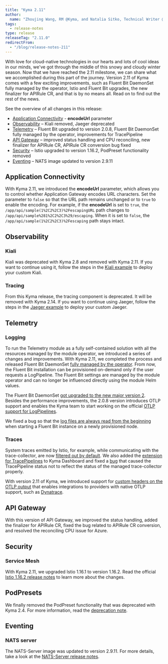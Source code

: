 ```yaml
---
title: "Kyma 2.11"
author:
  name: "Zhoujing Wang, RM @Kyma, and Natalia Sitko, Technical Writer @Kyma"
tags:
  - release-notes 
type: release 
releaseTag: "2.11.0"
redirectFrom:
  - "/blog/release-notes-211"
---
```


With love for cloud-native technologies in our hearts and lots of cool ideas in our minds, we've got through the middle of this snowy and cloudy winter season. Now that we have reached the 2.11 milestone, we can share what we accomplished during this part of the journey. Version 2.11 of Kyma comes with a few exciting improvements, such as Fluent Bit DaemonSet fully managed by the operator, Istio and Fluent Bit upgrades, the new finalizer for APIRule CR, and that is by no means all. Read on to find out the rest of the news.

<!-- overview -->

See the overview of all changes in this release:

- [Application Connectivity](#application-connectivity) - **encodeUrl** parameter
- [Observability](#observability) – Kiali removed, Jaeger deprecated
- [Telemetry](#telemetry) – Fluent Bit upgraded to version 2.0.8, Fluent Bit DaemonSet fully managed by the operator, improvements for TracePipeline
- [API Gateway](#api-gateway) – improved status handling and CPU reconciling, new finalizer for APIRule CR, APIRule CR conversion bug fixed
- [Security](#security) – Istio upgraded to version 1.16.2, PodPreset functionality removed
- [Eventing](#eventing) – NATS image updated to version 2.9.11

## Application Connectivity 
With Kyma 2.11, we introduced the **encodeUrl** parameter, which allows you to control whether Application Gateway encodes URL characters. Set the parameter to `false` so that the URL path remains unchanged or to `true` to enable the encoding. For example, if the **encodeUrl** is set to `true`, the `/app/api/sample(1%2C2%2C3)%2FescapingURL` path changes to `/app/api/sample%281%2C2%2C3%29/escaping`. When it is set to `false`, the `/app/api/sample(1%2C2%2C3)%2Fescaping` path stays intact. 

## Observability

### Kiali 
Kiali was deprecated with Kyma 2.8 and removed with Kyma 2.11. If you want to continue using it, follow the steps in the [Kiali example](https://github.com/kyma-project/examples/tree/main/kiali) to deploy your custom Kiali. 

### Tracing 
From this Kyma release, the tracing component is deprecated. It will be removed with Kyma 2.14. If you want to continue using Jaeger, follow the steps in the [Jaeger example](https://github.com/kyma-project/examples/tree/main/jaeger) to deploy your custom Jaeger. 
 
## Telemetry

### Logging 
To run the Telemetry module as a fully self-contained solution with all the resources managed by the module operator, we introduced a series of changes and improvements. With Kyma 2.11, we completed the process and released Fluent Bit DaemonSet [fully managed by the operator](https://github.com/kyma-project/kyma/issues/16570). From now, the Fluent Bit installation can be provisioned on-demand only if the user requests a LogPipeline. The Fluent Bit settings are managed by the module operator and can no longer be influenced directly using the module Helm values. 

The Fluent Bit DaemonSet [got upgraded to the new major version 2](https://github.com/kyma-project/kyma/issues/15932). Besides the performance improvements, the 2.0.8 version introduces OTLP support and enables the Kyma team to start working on the official [OTLP support for LogPipelines](https://github.com/kyma-project/kyma/issues/16307).

We fixed a bug so that the [log files are always read from the beginning](https://github.com/kyma-project/kyma/issues/16645) when starting a Fluent Bit instance on a newly provisioned node.

### Traces 

System traces emitted by Istio, for example, while communicating with the trace-collector, are now [filtered out by default](https://github.com/kyma-project/kyma/issues/16514). We also added the [extension for TracePipelines](https://github.com/kyma-project/kyma/issues/16393) to Kyma Dashboard and fixed a [bug](https://github.com/kyma-project/kyma/issues/16531) that caused the TracePipeline status not to reflect the status of the managed trace-collector properly.

With version 2.11 of Kyma, we introduced support for [custom headers on the OTLP output](https://github.com/kyma-project/kyma/issues/16554) that enables integrations to providers with native OTLP support, such as [Dynatrace](https://www.dynatrace.com/support/help/extend-dynatrace/opentelemetry#tabgroup--opentelemetry--instrument-without-oneagent). 
 
 
## API Gateway

With this version of API Gateway, we improved the status handling, added the finalizer for APIRule CR, fixed the bug related to APIRule CR conversion, and resolved the reconciling CPU issue for Azure.

## Security
 
### Service Mesh 
With Kyma 2.11, we upgraded Istio 1.16.1 to version 1.16.2. Read the official [Istio 1.16.2 release notes](https://istio.io/latest/news/releases/1.16.x/announcing-1.16/upgrade-notes/) to learn more about the changes. 

## PodPresets
We finally removed the PodPreset functionality that was deprecated with Kyma 2.4. For more information, read the [deprecation note](https://kyma-project.io/blog/2022/6/30/release-notes-24/#pod-preset-deprecation-note).

## Eventing

### NATS server 
The NATS-Server image was updated to version 2.9.11. For more details, take a look at the [NATS-Server release notes](https://github.com/nats-io/nats-server/releases/tag/v2.9.11).